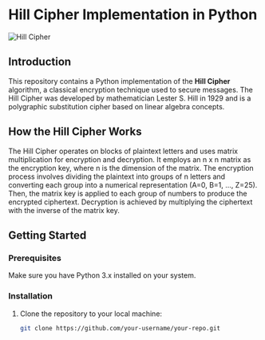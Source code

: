 # Hill Cipher Implementation in Python

![Hill Cipher](hill_cipher.jpg)

## Introduction

This repository contains a Python implementation of the **Hill Cipher** algorithm, a classical encryption technique used to secure messages. The Hill Cipher was developed by mathematician Lester S. Hill in 1929 and is a polygraphic substitution cipher based on linear algebra concepts.

## How the Hill Cipher Works

The Hill Cipher operates on blocks of plaintext letters and uses matrix multiplication for encryption and decryption. It employs an n x n matrix as the encryption key, where n is the dimension of the matrix. The encryption process involves dividing the plaintext into groups of n letters and converting each group into a numerical representation (A=0, B=1, ..., Z=25). Then, the matrix key is applied to each group of numbers to produce the encrypted ciphertext. Decryption is achieved by multiplying the ciphertext with the inverse of the matrix key.

## Getting Started

### Prerequisites

Make sure you have Python 3.x installed on your system.

### Installation

1. Clone the repository to your local machine:

   ```bash
   git clone https://github.com/your-username/your-repo.git
